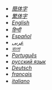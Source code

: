 +  [*簡体字*](README.zh-CN.md) <!-- 中国語 (簡体字) -->
+  [*繁体字*](README.zh-TW.md) <!-- 中国語 (繁体字) -->
+  [*English*](README.en.md) <!-- 英語 -->
+  [*हिन्दी*](README.hi.md)　<!-- ヒンディー語 -->
+  [*Español*](README.es.md) <!-- スペイン語 -->
+  [*عربى*](README.ar.md) <!-- アラビア語 -->
+  [*বাংলা*](README.bn.md) <!-- ベンガル語 -->
+  [*Português*](README.pt.md) <!-- ポルトガル語 -->
+  [*русский язык*](README.ru.md) <!-- ロシア語 -->
+  [*Deutsch*](README.de.md) <!-- ドイツ語 -->
+  [*français*](README.fr.md) <!-- フランス語 -->
+  [*italiano*](README.it.md)　<!-- イタリア語 -->